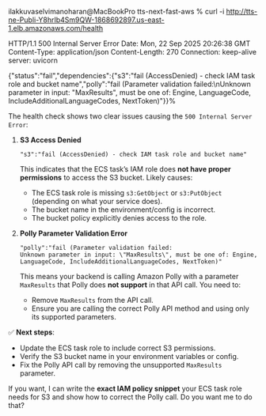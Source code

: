 ilakkuvaselvimanoharan@MacBookPro tts-next-fast-aws % curl -i http://tts-ne-Publi-Y8hrIb4Sm9QW-1868692897.us-east-1.elb.amazonaws.com/health

HTTP/1.1 500 Internal Server Error
Date: Mon, 22 Sep 2025 20:26:38 GMT
Content-Type: application/json
Content-Length: 270
Connection: keep-alive
server: uvicorn

{"status":"fail","dependencies":{"s3":"fail (AccessDenied) - check IAM task role and bucket name","polly":"fail (Parameter validation failed:\nUnknown parameter in input: \"MaxResults\", must be one of: Engine, LanguageCode, IncludeAdditionalLanguageCodes, NextToken)"}}%  

The health check shows two clear issues causing the `500 Internal Server Error`:

1. **S3 Access Denied**

   ```
   "s3":"fail (AccessDenied) - check IAM task role and bucket name"
   ```

   This indicates that the ECS task’s IAM role does **not have proper permissions** to access the S3 bucket. Likely causes:

   * The ECS task role is missing `s3:GetObject` or `s3:PutObject` (depending on what your service does).
   * The bucket name in the environment/config is incorrect.
   * The bucket policy explicitly denies access to the role.

2. **Polly Parameter Validation Error**

   ```
   "polly":"fail (Parameter validation failed:
   Unknown parameter in input: \"MaxResults\", must be one of: Engine, LanguageCode, IncludeAdditionalLanguageCodes, NextToken)"
   ```

   This means your backend is calling Amazon Polly with a parameter `MaxResults` that Polly does **not support** in that API call. You need to:

   * Remove `MaxResults` from the API call.
   * Ensure you are calling the correct Polly API method and using only its supported parameters.

✅ **Next steps**:

* Update the ECS task role to include correct S3 permissions.
* Verify the S3 bucket name in your environment variables or config.
* Fix the Polly API call by removing the unsupported `MaxResults` parameter.

If you want, I can write the **exact IAM policy snippet** your ECS task role needs for S3 and show how to correct the Polly call. Do you want me to do that?
